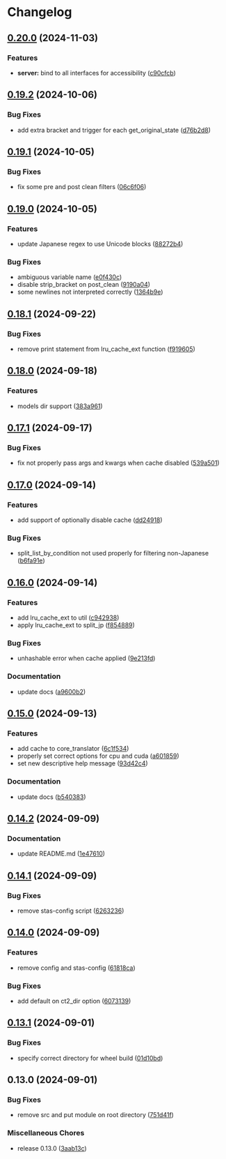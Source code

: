 # Changelog

## [0.20.0](https://github.com/mddanish00/stas-server/compare/v0.19.2...v0.20.0) (2024-11-03)


### Features

* **server:** bind to all interfaces for accessibility ([c90cfcb](https://github.com/mddanish00/stas-server/commit/c90cfcba483114d11357f02cadeff3fb130444b4))

## [0.19.2](https://github.com/mddanish00/stas-server/compare/v0.19.1...v0.19.2) (2024-10-06)


### Bug Fixes

* add extra bracket and trigger for each get_original_state ([d76b2d8](https://github.com/mddanish00/stas-server/commit/d76b2d8bf42432a3449ec51f6bfef48c0513488f))

## [0.19.1](https://github.com/mddanish00/stas-server/compare/v0.19.0...v0.19.1) (2024-10-05)


### Bug Fixes

* fix some pre and post clean filters ([06c6f06](https://github.com/mddanish00/stas-server/commit/06c6f06d691611819af549202dc56b16c272cff6))

## [0.19.0](https://github.com/mddanish00/stas-server/compare/v0.18.1...v0.19.0) (2024-10-05)


### Features

* update Japanese regex to use Unicode blocks ([88272b4](https://github.com/mddanish00/stas-server/commit/88272b41c19a49260e375e73a3c81db4f0b51d23))


### Bug Fixes

* ambiguous variable name ([e0f430c](https://github.com/mddanish00/stas-server/commit/e0f430c574e5464be6fcc082ee9baccfe8071e73))
* disable strip_bracket on post_clean ([9190a04](https://github.com/mddanish00/stas-server/commit/9190a042a8ffaec5dec17f10c6098fefcf441ebb))
* some newlines not interpreted correctly ([1364b9e](https://github.com/mddanish00/stas-server/commit/1364b9e3ce22cbc7410408ba04da975937a69d98))

## [0.18.1](https://github.com/mddanish00/stas-server/compare/v0.18.0...v0.18.1) (2024-09-22)


### Bug Fixes

* remove print statement from lru_cache_ext function ([f919605](https://github.com/mddanish00/stas-server/commit/f91960511320414080b3f186dc86fbfc12497ad4))

## [0.18.0](https://github.com/mddanish00/stas-server/compare/v0.17.1...v0.18.0) (2024-09-18)


### Features

* models dir support ([383a961](https://github.com/mddanish00/stas-server/commit/383a96120a7cd2e20d55f4a9d670787fa72c5ffa))

## [0.17.1](https://github.com/mddanish00/stas-server/compare/v0.17.0...v0.17.1) (2024-09-17)


### Bug Fixes

* fix not properly pass args and kwargs when cache disabled ([539a501](https://github.com/mddanish00/stas-server/commit/539a50160b3de1c7bb9040f21d60375992d7f5ff))

## [0.17.0](https://github.com/mddanish00/stas-server/compare/v0.16.0...v0.17.0) (2024-09-14)


### Features

* add support of optionally disable cache ([dd24918](https://github.com/mddanish00/stas-server/commit/dd249187c32f47391c9f5a56efd9ef13ad960181))


### Bug Fixes

* split_list_by_condition not used properly for filtering non-Japanese ([b6fa91e](https://github.com/mddanish00/stas-server/commit/b6fa91e41c2e38d2683a4a6cf1af299ca38a7181))

## [0.16.0](https://github.com/mddanish00/stas-server/compare/v0.15.0...v0.16.0) (2024-09-14)


### Features

* add lru_cache_ext to util ([c942938](https://github.com/mddanish00/stas-server/commit/c942938a5ea6b09f03522a73106848c4d3a39cc5))
* apply lru_cache_ext to split_jp ([f854889](https://github.com/mddanish00/stas-server/commit/f8548893c5044d3add64a56a1e77dd28b2e80710))


### Bug Fixes

* unhashable error when cache applied ([9e213fd](https://github.com/mddanish00/stas-server/commit/9e213fd144dc448de4addcfffb145fc3c14ff479))


### Documentation

* update docs ([a9600b2](https://github.com/mddanish00/stas-server/commit/a9600b298c789ecdbb4cac74abb47e7cf9a69f96))

## [0.15.0](https://github.com/mddanish00/stas-server/compare/v0.14.2...v0.15.0) (2024-09-13)


### Features

* add cache to core_translator ([6c1f534](https://github.com/mddanish00/stas-server/commit/6c1f5343a7568c53b9d5cad65da6908d0e728721))
* properly set correct options for cpu and cuda ([a601859](https://github.com/mddanish00/stas-server/commit/a6018590924889c67c799672c12eecce24bad124))
* set new descriptive help message ([93d42c4](https://github.com/mddanish00/stas-server/commit/93d42c4b7eeab79e7ca5c078faab12f29baea8b3))


### Documentation

* update docs ([b540383](https://github.com/mddanish00/stas-server/commit/b540383d3e934ac80f178cce9d40d711cd94057c))

## [0.14.2](https://github.com/mddanish00/stas-server/compare/v0.14.1...v0.14.2) (2024-09-09)


### Documentation

* update README.md ([1e47610](https://github.com/mddanish00/stas-server/commit/1e476105981611b62da8e6c41640c8e4af78deb8))

## [0.14.1](https://github.com/mddanish00/stas-server/compare/v0.14.0...v0.14.1) (2024-09-09)


### Bug Fixes

* remove stas-config script ([6263236](https://github.com/mddanish00/stas-server/commit/6263236d7fd69caa6d446e75b0cfbd4a226c452e))

## [0.14.0](https://github.com/mddanish00/stas-server/compare/v0.13.1...v0.14.0) (2024-09-09)


### Features

* remove config and stas-config ([61818ca](https://github.com/mddanish00/stas-server/commit/61818cad3834ab2f54cd32a70ed7ee73695c7b35))


### Bug Fixes

* add default on ct2_dir option ([6073139](https://github.com/mddanish00/stas-server/commit/6073139149a28f3261f518860c006a426167feed))

## [0.13.1](https://github.com/mddanish00/stas-server/compare/v0.13.0...v0.13.1) (2024-09-01)


### Bug Fixes

* specify correct directory for wheel build ([01d10bd](https://github.com/mddanish00/stas-server/commit/01d10bd04b51470ede3f62577092b0d8740d3ab2))

## 0.13.0 (2024-09-01)


### Bug Fixes

* remove src and put module on root directory ([751d41f](https://github.com/mddanish00/stas-server/commit/751d41f662f737970def78953ce51f5240da4021))


### Miscellaneous Chores

* release 0.13.0 ([3aab13c](https://github.com/mddanish00/stas-server/commit/3aab13c478c0dec8b7c49415b83da3907692c5c4))
